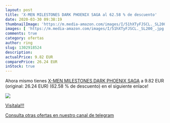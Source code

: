 ```yaml
---
layout: post
title: 'X-MEN MILESTONES DARK PHOENIX SAGA al 62.58 % de descuento'
date: 2020-03-30 09:38:19
thumbnailImage: 'https://m.media-amazon.com/images/I/51hXTyFJSCL._SL200_.jpg'
images: [ 'https://m.media-amazon.com/images/I/51hXTyFJSCL._SL200_.jpg' ]
comments: true
category: ofertas
author: ring
slug: 1302918524
description:
actualPrice: 9.82 EUR
comparePrice: 26.24 EUR
inStock: true
---
```


Ahora mismo tienes [X-MEN MILESTONES DARK PHOENIX SAGA](https://www.amazon.com/dp/1302918524/?tag=redken08-20) a 9.82 EUR (original: 26.24 EUR) (62.58 %  de descuento) en el siguiente enlace!

[![](https://m.media-amazon.com/images/I/51hXTyFJSCL._SL200_.jpg)](https://www.amazon.com/dp/1302918524/?tag=redken08-20)

[Visítala!!!](https://www.amazon.com/dp/1302918524/?tag=redken08-20)

[Consulta otras ofertas en nuestro canal de telegram](https://t.me/s/ofertas25)
